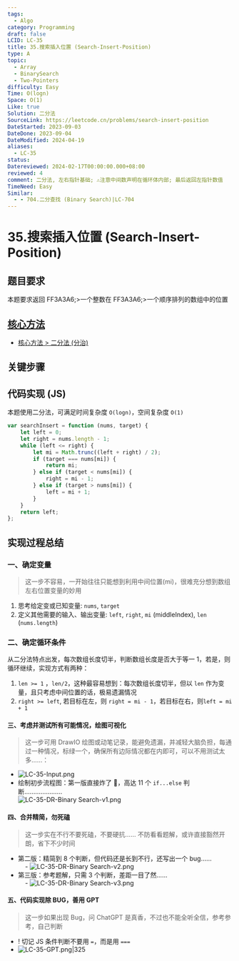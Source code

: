```yaml
---
tags:
  - Algo
category: Programming
draft: false
LCID: LC-35
title: 35.搜索插入位置 (Search-Insert-Position)
type: A
topic:
  - Array
  - BinarySearch
  - Two-Pointers
difficulty: Easy
Time: O(logn)
Space: O(1)
Like: true
Solution: 二分法
SourceLink: https://leetcode.cn/problems/search-insert-position
DateStarted: 2023-09-03
DateDone: 2023-09-04
DateModified: 2024-04-19
aliases:
  - LC-35
status: 
Datereviewed: 2024-02-17T00:00:00.000+08:00
reviewed: 4
comment: 二分法, 左右指针基础; ⚠️注意中间数声明在循环体内部; 最后返回左指针数值
TimeNeed: Easy
Similar:
  - - 704.二分查找 (Binary Search)|LC-704
---
```


# 35.搜索插入位置 (Search-Insert-Position)

## 题目要求

本题要求返回 FF3A3A6;>一个整数在 FF3A3A6;>一个顺序排列的数组中的位置

## [核心方法](核心方法)

- [核心方法 > 二分法 (分治)](<核心方法#二分法-(分治)>)

## 关键步骤

## 代码实现 (JS)

本题使用二分法，可满足时间复杂度 `O(logn)`，空间复杂度 `O(1)`

```js
var searchInsert = function (nums, target) {
	let left = 0;
	let right = nums.length - 1;
	while (left <= right) {
		let mi = Math.trunc((left + right) / 2);
		if (target === nums[mi]) {
			return mi;
		} else if (target < nums[mi]) {
			right = mi - 1;
		} else if (target > nums[mi]) {
			left = mi + 1;
		}
	}
	return left;
};
```

## 实现过程总结

### 一、确定变量

> 这一步不容易，一开始往往只能想到利用中间位置(mi)，很难充分想到数组左右位置变量的妙用

1. 思考给定变或已知变量: `nums`, `target`
2. 定义其他需要的输入、输出变量: `left`, `right`, `mi` (middleIndex), `len` (`nums.length`)

### 二、确定循环条件

从二分法特点出发，每次数组长度切半，判断数组长度是否大于等一 1，若是，则循环继续，实现方式有两种：

1. `len >= 1` ，`len/2`，这种最容易想到：每次数组长度切半，但以 `len` 作为变量，且只考虑中间位置的话，极易遗漏情况
2. `right >= left`, 若目标在左，则 `right = mi - 1`，若目标在右，则`left = mi + 1`

#### 三、考虑并测试所有可能情况，绘图可视化

> 这一步可用 DrawIO 绘图或动笔记录，能避免遗漏，并减轻大脑负担，每通过一种情况，标绿一个，确保所有边际情况都在内即可，可以不用测试太多……：

- ![LC-35-Input.png](https://pic.leetcode.cn/1693892392-FKotLV-LC-35-Input.png)
- 绘制初步流程图：第一版直接炸了 🤣，高达 11 个 `if...else` 判断…………………  
  ![LC-35-DR-Binary Search-v1.png](https://pic.leetcode.cn/1693892374-SfAGIB-LC-35-DR-Binary-Search-v1.png)

#### 四、合并精简，勿死磕

> 这一步实在不行不要死磕，不要硬抗…… 不防看看题解，或许直接豁然开朗，省下不少时间

- 第二版：精简到 8 个判断，但代码还是长到不行，还写出一个 bug……  
      - ![LC-35-DR-Binary Search-v2.png](https://pic.leetcode.cn/1693895111-VpGCkW-LC-35-DR-Binary-Search-v2.png)
- 第三版：参考题解，只需 3 个判断，差距一目了然……  
      - ![LC-35-DR-Binary Search-v3.png](https://pic.leetcode.cn/1693895686-cTbfQz-LC-35-DR-Binary-Search-v3.png)

#### 五、代码实现除 BUG，善用 GPT

> 这一步如果出现 Bug，问 ChatGPT 是真香，不过也不能全听全信，参考参考，自己判断

- ! 切记 JS 条件判断不要用 `=`，而是用 `===`
- ![LC-35-GPT.png|325](https://pic.leetcode.cn/1693896176-JriCWN-LC-35-GPT.png)
